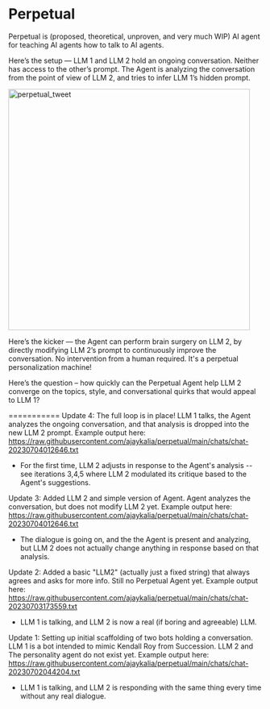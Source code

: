 # Perpetual
Perpetual is (proposed, theoretical, unproven, and very much WIP) AI agent for teaching AI agents how to talk to AI agents.

Here’s the setup — LLM 1 and LLM 2 hold an ongoing conversation. Neither has access to the other’s prompt. The Agent is analyzing the conversation from the point of view of LLM 2, and tries to infer LLM 1’s hidden prompt.

<img width="479" alt="perpetual_tweet" src="https://github.com/ajaykalia/perpetual/assets/614656/efb1a5e3-58b6-4f3f-877c-052c6db2b657">

Here’s the kicker — the Agent can perform brain surgery on LLM 2, by directly modifying LLM 2’s prompt to continuously improve the conversation. No intervention from a human required. It's a perpetual personalization machine!

Here’s the question – how quickly can the Perpetual Agent help LLM 2 converge on the topics, style, and conversational quirks that would appeal to LLM 1?

===========
Update 4: The full loop is in place! LLM 1 talks, the Agent analyzes the ongoing conversation, and that analysis is dropped into the new LLM 2 prompt.
Example output here: https://raw.githubusercontent.com/ajaykalia/perpetual/main/chats/chat-20230704012646.txt
- For the first time, LLM 2 adjusts in response to the Agent's analysis -- see iterations 3,4,5 where LLM 2 modulated its critique based to the Agent's suggestions.

Update 3: Added LLM 2 and simple version of Agent. Agent analyzes the conversation, but does not modify LLM 2 yet.
Example output here: https://raw.githubusercontent.com/ajaykalia/perpetual/main/chats/chat-20230704012646.txt
- The dialogue is going on, and the the Agent is present and analyzing, but LLM 2 does not actually change anything in response based on that analysis.


Update 2: Added a basic "LLM2" (actually just a fixed string) that always agrees and asks for more info. Still no Perpetual Agent yet.
Example output here: https://raw.githubusercontent.com/ajaykalia/perpetual/main/chats/chat-20230703173559.txt
- LLM 1 is talking, and LLM 2 is now a real (if boring and agreeable) LLM.


Update 1: Setting up initial scaffolding of two bots holding a conversation. LLM 1 is a bot intended to mimic Kendall Roy from Succession. LLM 2 and The personality agent do not exist yet.
Example output here: https://raw.githubusercontent.com/ajaykalia/perpetual/main/chats/chat-20230702044204.txt
- LLM 1 is talking, and LLM 2 is responding with the same thing every time without any real dialogue.
